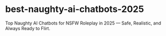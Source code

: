 # best-naughty-ai-chatbots-2025
Top Naughty AI Chatbots for NSFW Roleplay in 2025 — Safe, Realistic, and Always Ready to Flirt.
